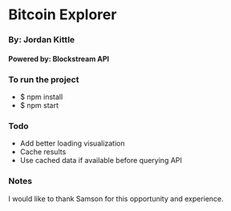 # Bitcoin Explorer
### By: Jordan Kittle
#### Powered by: Blockstream API

### To run the project
- $ npm install
- $ npm start

### Todo
 - Add better loading visualization
 - Cache results
 - Use cached data if available before querying API

### Notes
I would like to thank Samson for this opportunity and experience.